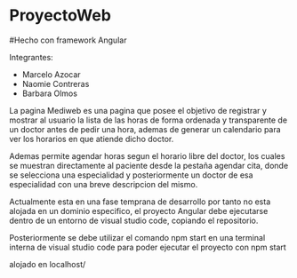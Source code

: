 # ProyectoWeb
#Hecho con framework Angular

Integrantes:
- Marcelo Azocar
- Naomie Contreras
- Barbara Olmos


La pagina Mediweb es una pagina que posee el objetivo de registrar y mostrar al usuario la lista de las horas de forma ordenada y transparente de un doctor antes de pedir una hora, ademas de generar un calendario para ver los horarios en que atiende dicho doctor.

Ademas permite agendar horas segun el horario libre del doctor, los cuales se muestran directamente al paciente desde la pestaña agendar cita, donde se selecciona una especialidad y posteriormente un doctor de esa especialidad con una breve descripcion del mismo.

Actualmente esta en una fase temprana de desarrollo por tanto no esta alojada en un dominio especifico, el proyecto Angular debe ejecutarse dentro de un entorno de visual studio code, copiando el repositorio.

Posteriormente se debe utilizar el comando npm start en una terminal interna de visual studio code para poder ejecutar el proyecto con npm start

alojado en localhost/
